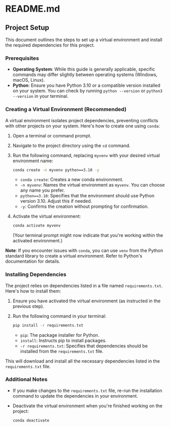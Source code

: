 
# README.md

## Project Setup

This document outlines the steps to set up a virtual environment and install the required dependencies for this project.

### Prerequisites

- **Operating System**: While this guide is generally applicable, specific commands may differ slightly between operating systems (Windows, macOS, Linux).
- **Python**: Ensure you have Python 3.10 or a compatible version installed on your system. You can check by running `python --version` or `python3 --version` in your terminal.

### Creating a Virtual Environment (Recommended)

A virtual environment isolates project dependencies, preventing conflicts with other projects on your system. Here's how to create one using `conda`:

1. Open a terminal or command prompt.
2. Navigate to the project directory using the `cd` command.
3. Run the following command, replacing `myvenv` with your desired virtual environment name:

   ```bash
   conda create -n myvenv python==3.10 -y
   ```

   - `conda create`: Creates a new conda environment.
   - `-n myvenv`: Names the virtual environment as `myvenv`. You can choose any name you prefer.
   - `python==3.10`: Specifies that the environment should use Python version 3.10. Adjust this if needed.
   - `-y`: Confirms the creation without prompting for confirmation.

4. Activate the virtual environment:

   ```bash
   conda activate myvenv
   ```

   (Your terminal prompt might now indicate that you're working within the activated environment.)

**Note**: If you encounter issues with `conda`, you can use `venv` from the Python standard library to create a virtual environment. Refer to Python's documentation for details.

### Installing Dependencies

The project relies on dependencies listed in a file named `requirements.txt`. Here's how to install them:

1. Ensure you have activated the virtual environment (as instructed in the previous step).
2. Run the following command in your terminal:

   ```bash
   pip install -r requirements.txt
   ```

   - `pip`: The package installer for Python.
   - `install`: Instructs pip to install packages.
   - `-r requirements.txt`: Specifies that dependencies should be installed from the `requirements.txt` file.

This will download and install all the necessary dependencies listed in the `requirements.txt` file.

### Additional Notes

- If you make changes to the `requirements.txt` file, re-run the installation command to update the dependencies in your environment.
- Deactivate the virtual environment when you're finished working on the project:

  ```bash
  conda deactivate
  ```
